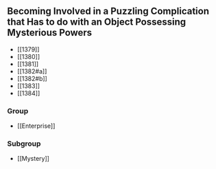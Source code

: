 ## Becoming Involved in a Puzzling Complication that Has to do with an Object Possessing Mysterious Powers

- [[1379]]
- [[1380]]
- [[1381]]
- [[1382#a]]
- [[1382#b]]
- [[1383]]
- [[1384]]

### Group
- [[Enterprise]]

### Subgroup
- [[Mystery]]

